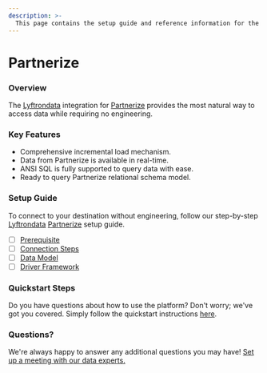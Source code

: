 ```yaml
---
description: >-
  This page contains the setup guide and reference information for the Partnerize source connector.
---
```


# Partnerize

### Overview

The [Lyftrondata](https://www.lyftrondata.com/) integration for [Partnerize](https://www.lyftrondata.com/integration/marketing-analytics/partnerize/ ) provides the most natural way to access data while requiring no engineering.

### Key Features

* Comprehensive incremental load mechanism.
* Data from Partnerize is available in real-time.&#x20;
* ANSI SQL is fully supported to query data with ease.
* Ready to query Partnerize relational schema model.

### Setup Guide

To connect to your destination without engineering, follow our step-by-step [Lyftrondata](https://www.lyftrondata.com/)  [Partnerize](https://www.lyftrondata.com/integration/marketing-analytics/partnerize/ ) setup guide.

* [ ] [Prerequisite](prerequisite.md)
* [ ] [Connection Steps](connection-steps.md)
* [ ] [Data Model](data-model/erd.md)
* [ ] [Driver Framework](driver-framework/)

### Quickstart Steps

Do you have questions about how to use the platform? Don't worry; we've got you covered. Simply follow the quickstart instructions [here](../README.md).

### Questions? <a href="#questions" id="questions"></a>

We're always happy to answer any additional questions you may have! [Set up a meeting with our data experts.](https://www.lyftrondata.com/book-a-meeting/)

